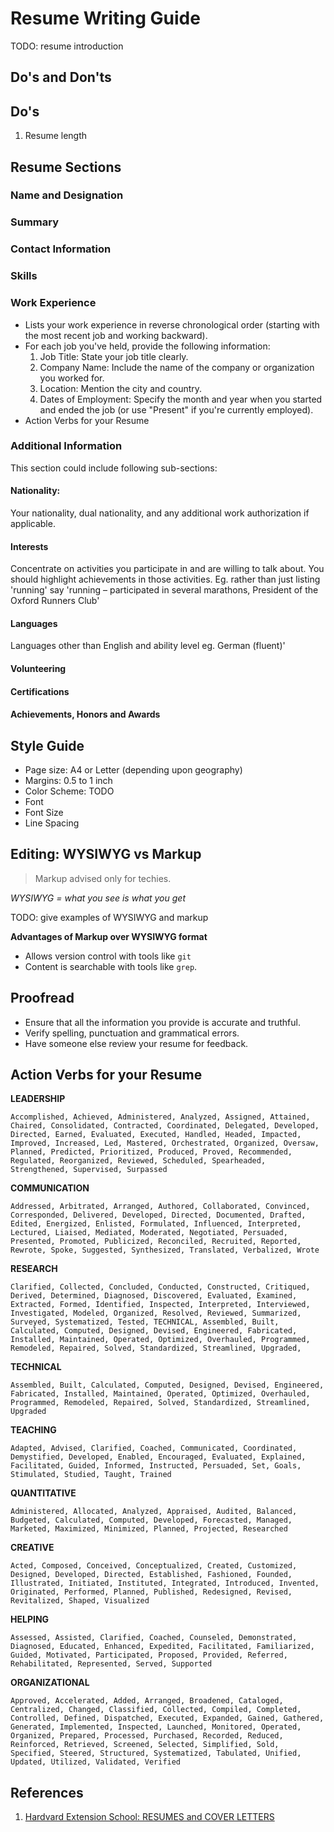 # Resume Writing Guide

TODO: resume introduction

## Do's and Don'ts

## Do's
1. Resume length

## Resume Sections

### Name and Designation

### Summary

### Contact Information

### Skills

### Work Experience
- Lists your work experience in reverse chronological order (starting with the most recent job and working backward).
- For each job you've held, provide the following information:
    1. Job Title: State your job title clearly.
    2. Company Name: Include the name of the company or organization you worked for.
    3. Location: Mention the city and country.
    4. Dates of Employment: Specify the month and year when you started and ended the job (or use "Present" if you're currently employed).
- Action Verbs for your Resume

### Additional Information

This section could include following sub-sections:

#### Nationality:

Your nationality, dual nationality, and any additional work authorization if applicable.

<!--
e.g.
US work VISA
Dual nationality - Sweden & India
-->

#### Interests

Concentrate on activities you participate in and are willing to talk about. You should highlight achievements in those activities.
Eg. rather than just listing 'running' say 'running – participated in several marathons, President of the Oxford Runners Club'
<!--
running: marathons,
tabla: programs and exams,
sketching: regular visitor of Urban Sketchers, Pune
trekking: completed almost all treks in Sahayadri range
-->

#### Languages

Languages other than English and ability level eg. German (fluent)'
<!--
Hindi (fluent)
Marathi (fluent)
-->

#### Volunteering
<!--
You can also include significant relevant voluntary experience in your
work experience if it is applicable
-->

#### Certifications
<!--
AWS
-->

#### Achievements, Honors and Awards
<!--
List academic or other achievements here, for example
First Class Honours, Previous University
Study abroad scholarship (selected 3 out of 600 students)
Principal Cellist of London Youth Orchestra
-->


## Style Guide
- Page size: A4 or Letter (depending upon geography)
- Margins: 0.5 to 1 inch
- Color Scheme: TODO
- Font
- Font Size
- Line Spacing

## Editing: WYSIWYG vs Markup

> Markup advised only for techies. 

*WYSIWYG = what you see is what you get*

TODO: give examples of WYSIWYG and markup

**Advantages of Markup over WYSIWYG format**
- Allows version control with tools like `git`
- Content is searchable with tools like `grep`.

## Proofread
- Ensure that all the information you provide is accurate and truthful.
- Verify spelling, punctuation and grammatical errors.
- Have someone else review your resume for feedback.

## Action Verbs for your Resume

**LEADERSHIP**
```
Accomplished, Achieved, Administered, Analyzed, Assigned, Attained, Chaired, Consolidated, Contracted, Coordinated, Delegated, Developed, Directed, Earned, Evaluated, Executed, Handled, Headed, Impacted, Improved, Increased, Led, Mastered, Orchestrated, Organized, Oversaw, Planned, Predicted, Prioritized, Produced, Proved, Recommended, Regulated, Reorganized, Reviewed, Scheduled, Spearheaded, Strengthened, Supervised, Surpassed
```

**COMMUNICATION**
```
Addressed, Arbitrated, Arranged, Authored, Collaborated, Convinced, Corresponded, Delivered, Developed, Directed, Documented, Drafted, Edited, Energized, Enlisted, Formulated, Influenced, Interpreted, Lectured, Liaised, Mediated, Moderated, Negotiated, Persuaded, Presented, Promoted, Publicized, Reconciled, Recruited, Reported, Rewrote, Spoke, Suggested, Synthesized, Translated, Verbalized, Wrote
```

**RESEARCH**
```
Clarified, Collected, Concluded, Conducted, Constructed, Critiqued, Derived, Determined, Diagnosed, Discovered, Evaluated, Examined, Extracted, Formed, Identified, Inspected, Interpreted, Interviewed, Investigated, Modeled, Organized, Resolved, Reviewed, Summarized, Surveyed, Systematized, Tested, TECHNICAL, Assembled, Built, Calculated, Computed, Designed, Devised, Engineered, Fabricated, Installed, Maintained, Operated, Optimized, Overhauled, Programmed, Remodeled, Repaired, Solved, Standardized, Streamlined, Upgraded, 
```

**TECHNICAL**
```
Assembled, Built, Calculated, Computed, Designed, Devised, Engineered, Fabricated, Installed, Maintained, Operated, Optimized, Overhauled, Programmed, Remodeled, Repaired, Solved, Standardized, Streamlined, Upgraded
```

**TEACHING**
```
Adapted, Advised, Clarified, Coached, Communicated, Coordinated, Demystified, Developed, Enabled, Encouraged, Evaluated, Explained, Facilitated, Guided, Informed, Instructed, Persuaded, Set, Goals, Stimulated, Studied, Taught, Trained
```

**QUANTITATIVE**
```
Administered, Allocated, Analyzed, Appraised, Audited, Balanced, Budgeted, Calculated, Computed, Developed, Forecasted, Managed, Marketed, Maximized, Minimized, Planned, Projected, Researched
```

**CREATIVE**
```
Acted, Composed, Conceived, Conceptualized, Created, Customized, Designed, Developed, Directed, Established, Fashioned, Founded, Illustrated, Initiated, Instituted, Integrated, Introduced, Invented, Originated, Performed, Planned, Published, Redesigned, Revised, Revitalized, Shaped, Visualized
```

**HELPING**
```
Assessed, Assisted, Clarified, Coached, Counseled, Demonstrated, Diagnosed, Educated, Enhanced, Expedited, Facilitated, Familiarized, Guided, Motivated, Participated, Proposed, Provided, Referred, Rehabilitated, Represented, Served, Supported
```

**ORGANIZATIONAL**
```
Approved, Accelerated, Added, Arranged, Broadened, Cataloged, Centralized, Changed, Classified, Collected, Compiled, Completed, Controlled, Defined, Dispatched, Executed, Expanded, Gained, Gathered, Generated, Implemented, Inspected, Launched, Monitored, Operated, Organized, Prepared, Processed, Purchased, Recorded, Reduced, Reinforced, Retrieved, Screened, Selected, Simplified, Sold, Specified, Steered, Structured, Systematized, Tabulated, Unified, Updated, Utilized, Validated, Verified
```

## References

1. [Hardvard Extension School: RESUMES and COVER LETTERS](https://hwpi.harvard.edu/files/ocs/files/hes-resume-cover-letter-guide.pdf)